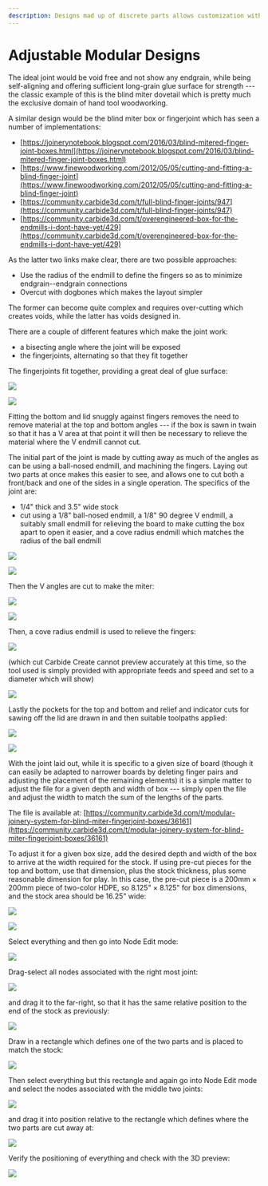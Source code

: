 ```yaml
---
description: Designs mad up of discrete parts allows customization without programming.
---
```


# Adjustable Modular Designs

The ideal joint would be void free and not show any endgrain, while being self-aligning and offering sufficient long-grain glue surface for strength --- the classic example of this is the blind miter dovetail which is pretty much the exclusive domain of hand tool woodworking.

A similar design would be the blind miter box or fingerjoint which has seen a number of implementations:

* [https://joinerynotebook.blogspot.com/2016/03/blind-mitered-finger-joint-boxes.html](https://joinerynotebook.blogspot.com/2016/03/blind-mitered-finger-joint-boxes.html)
* [https://www.finewoodworking.com/2012/05/05/cutting-and-fitting-a-blind-finger-joint](https://www.finewoodworking.com/2012/05/05/cutting-and-fitting-a-blind-finger-joint)
* [https://community.carbide3d.com/t/full-blind-finger-joints/947](https://community.carbide3d.com/t/full-blind-finger-joints/947)
* [https://community.carbide3d.com/t/overengineered-box-for-the-endmills-i-dont-have-yet/429](https://community.carbide3d.com/t/overengineered-box-for-the-endmills-i-dont-have-yet/429)

As the latter two links make clear, there are two possible approaches: 

* Use the radius of the endmill to define the fingers so as to minimize endgrain--endgrain connections
* Overcut with dogbones which makes the layout simpler

The former can become quite complex and requires over-cutting which creates voids, while the latter has voids designed in.

There are a couple of different features which make the joint work:

* a bisecting angle where the joint will be exposed 
* the fingerjoints, alternating so that they fit together

The fingerjoints fit together, providing a great deal of glue surface:

![](.gitbook/assets/win_20210711_18_46_40_pro.jpg)

![](.gitbook/assets/win_20210711_18_47_23_pro.jpg)

Fitting the bottom and lid snuggly against fingers removes the need to remove material at the top and bottom angles --- if the box is sawn in twain so that it has a V area at that point it will then be necessary to relieve the material where the V endmill cannot cut.

The initial part of the joint is made by cutting away as much of the angles as can be using a ball-nosed endmill, and machining the fingers. Laying out two parts at once makes this easier to see, and allows one to cut both a front/back and one of the sides in a single operation. The specifics of the joint are:

* 1/4"  thick and 3.5" wide stock
* cut using a 1/8" ball-nosed endmill, a 1/8" 90 degree V endmill, a suitably small endmill for relieving the board to make cutting the box apart to open it easier, and a cove radius endmill which matches the radius of the ball endmill

![](.gitbook/assets/image%20%2899%29.png)

![](.gitbook/assets/image%20%2892%29.png)

Then the V angles are cut to make the miter:

![](.gitbook/assets/image%20%2897%29.png)

![](.gitbook/assets/image%20%2898%29.png)

Then, a cove radius endmill is used to relieve the fingers:

![](.gitbook/assets/image%20%2893%29.png)

\(which cut Carbide Create cannot preview accurately at this time, so the tool used is simply provided with appropriate feeds and speed and set to a diameter which will show\)

![](.gitbook/assets/image%20%2894%29.png)

Lastly the pockets for the top and bottom and relief and indicator cuts for sawing off the lid are drawn in and then suitable toolpaths applied:

![](.gitbook/assets/image%20%2896%29.png)

![](.gitbook/assets/image%20%2895%29.png)

With the joint laid out, while it is specific to a given size of board \(though it can easily be adapted to narrower boards by deleting finger pairs and adjusting the placement of the remaining elements\) it is a simple matter to adjust the file for a given depth and width of box --- simply open the file and adjust the width to match the sum of the lengths of the parts.

The file is available at: [https://community.carbide3d.com/t/modular-joinery-system-for-blind-miter-fingerjoint-boxes/36161](https://community.carbide3d.com/t/modular-joinery-system-for-blind-miter-fingerjoint-boxes/36161)

To adjust it for a given box size, add the desired depth and width of the box to arrive at the width required for the stock. If using pre-cut pieces for the top and bottom, use that dimension, plus the stock thickness, plus some reasonable dimension for play. In this case, the pre-cut piece is a 200mm × 200mm piece of two-color HDPE, so 8.125" × 8.125" for box dimensions, and the stock area should be 16.25" wide:

![](.gitbook/assets/image%20%28104%29.png)

![](.gitbook/assets/image%20%28106%29.png)

Select everything and then go into Node Edit mode:

![](.gitbook/assets/image%20%28110%29.png)

Drag-select all nodes associated with the right most joint:

![](.gitbook/assets/image%20%28111%29.png)

and drag it to the far-right, so that it has the same relative position to the end of the stock as previously:

![](.gitbook/assets/image%20%28112%29.png)

Draw in a rectangle which defines one of the two parts and is placed to match the stock:

![](.gitbook/assets/image%20%28100%29.png)

Then select everything but this rectangle and again go into Node Edit mode and select the nodes associated with the middle two joints:

![](.gitbook/assets/image%20%28109%29.png)

and drag it into position relative to the rectangle which defines where the two parts are cut away at:

![](.gitbook/assets/image%20%28101%29.png)

Verify the positioning of everything and check with the 3D preview:

![](.gitbook/assets/image%20%28108%29.png)



 

